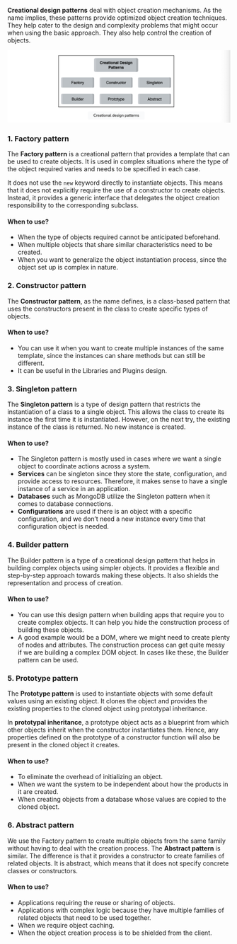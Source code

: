 **Creational design patterns** deal with object creation mechanisms. As the name implies, these patterns provide optimized object creation techniques. They help cater to the design and complexity problems that might occur when using the basic approach. They also help control the creation of objects.

![](../../../_Attachments/Pasted%20image%2020240113140019.png)

### 1. Factory pattern

The **Factory pattern** is a creational pattern that provides a template that can be used to create objects. It is used in complex situations where the type of the object required varies and needs to be specified in each case.

It does not use the `new` keyword directly to instantiate objects. This means that it does not explicitly require the use of a constructor to create objects. Instead, it provides a generic interface that delegates the object creation responsibility to the corresponding subclass.

#### When to use?

- When the type of objects required cannot be anticipated beforehand.
- When multiple objects that share similar characteristics need to be created.
- When you want to generalize the object instantiation process, since the object set up is complex in nature.

### 2. Constructor pattern

The **Constructor pattern**, as the name defines, is a class-based pattern that uses the constructors present in the class to create specific types of objects.
#### When to use?

- You can use it when you want to create multiple instances of the same template, since the instances can share methods but can still be different. 
- It can be useful in the Libraries and Plugins design.

### 3. Singleton pattern

The **Singleton pattern** is a type of design pattern that restricts the instantiation of a class to a single object. This allows the class to create its instance the first time it is instantiated. However, on the next try, the existing instance of the class is returned. No new instance is created.
#### When to use?

- The Singleton pattern is mostly used in cases where we want a single object to coordinate actions across a system.
- **Services** can be singleton since they store the state, configuration, and provide access to resources. Therefore, it makes sense to have a single instance of a service in an application.
- **Databases** such as MongoDB utilize the Singleton pattern when it comes to database connections.
- **Configurations** are used if there is an object with a specific configuration, and we don’t need a new instance every time that configuration object is needed.

### 4. Builder pattern

The Builder pattern is a type of a creational design pattern that helps in building complex objects using simpler objects. It provides a flexible and step-by-step approach towards making these objects. It also shields the representation and process of creation.
#### When to use?

- You can use this design pattern when building apps that require you to create complex objects. It can help you hide the construction process of building these objects.
- A good example would be a DOM, where we might need to create plenty of nodes and attributes. The construction process can get quite messy if we are building a complex DOM object. In cases like these, the Builder pattern can be used.

### 5. Prototype pattern

The **Prototype pattern** is used to instantiate objects with some default values using an existing object. It clones the object and provides the existing properties to the cloned object using prototypal inheritance.

In **prototypal inheritance**, a prototype object acts as a blueprint from which other objects inherit when the constructor instantiates them. Hence, any properties defined on the prototype of a constructor function will also be present in the cloned object it creates.
#### When to use?

- To eliminate the overhead of initializing an object.
- When we want the system to be independent about how the products in it are created.
- When creating objects from a database whose values are copied to the cloned object.

### 6. Abstract pattern

We use the Factory pattern to create multiple objects from the same family without having to deal with the creation process. The **Abstract pattern** is similar. The difference is that it provides a constructor to create families of related objects. It is abstract, which means that it does not specify concrete classes or constructors.
#### When to use?

- Applications requiring the reuse or sharing of objects.
- Applications with complex logic because they have multiple families of related objects that need to be used together.
- When we require object caching.
- When the object creation process is to be shielded from the client.